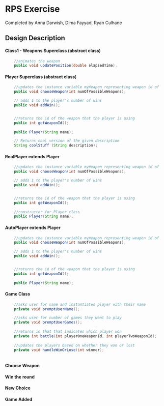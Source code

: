 # RPS Exercise

Completed by Anna Darwish, Dima Fayyad, Ryan Culhane

## Design Description

#### Class1 - Weapons Superclass (abstract class)
```java
    //animates the weapon
    public void updatePosition(double elapsedTime);

```

#### Player Superclass (abstract class)
```java
    //updates the instance variable myWeapon representing weapon id of the weapon
    public void chooseWeapon(int numOfPossibleWeapons);

    // adds 1 to the player's number of wins
    public void addWin();


    //returns the id of the weapon that the player is using
    public int getWeaponId();
    
    public Player(String name);

    // Returns cool version of the given description
    String coolStuff (String description);
```

#### RealPlayer extends Player
```java
    //updates the instance variable myWeapon representing weapon id of the weapon
    public void chooseWeapon(int numOfPossibleWeapons);

    // adds 1 to the player's number of wins
    public void addWin();


    //returns the id of the weapon that the player is using
    public int getWeaponId();
    
    //constructor for Player class
    public Player(String name);

```

#### AutoPlayer extends Player
```java
    //updates the instance variable myWeapon representing weapon id of the weapon
    public void chooseWeapon(int numOfPossibleWeapons);

    // adds 1 to the player's number of wins
    public void addWin();


    //returns the id of the weapon that the player is using
    public int getWeaponId();
    
    public Player(String name);

```

#### Game Class
```java
    //asks user for name and instantiates player with their name
    private void promptUserName();

    //asks user for number of games they want to play
    private void promptUserGames();
    
    //returns in that that indicates which player won
    private int battle(int playerOneWeaponId, int playerTwoWeaponId);
    
    //updates the players based on whether they won or lost
    private void handleWinOrLose(int winner);
    
```

#### Choose Weapon

#### Win the round

#### New Choice

#### Game Added


